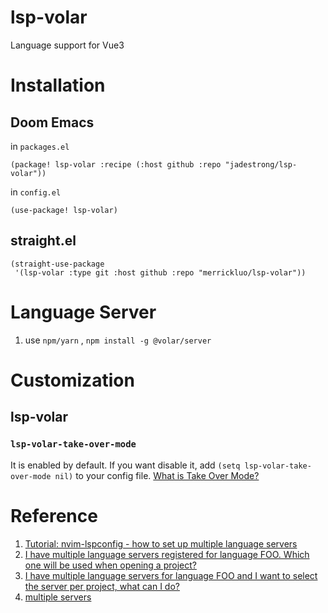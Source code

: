# lsp-volar
Language support for Vue3

# Installation

## Doom Emacs

in `packages.el`

``` emacs-lisp
(package! lsp-volar :recipe (:host github :repo "jadestrong/lsp-volar"))
```

in `config.el`

``` emacs-lisp
(use-package! lsp-volar)
```

## straight.el

``` emacs-lisp
(straight-use-package
 '(lsp-volar :type git :host github :repo "merrickluo/lsp-volar"))
```

# Language Server

1. use `npm/yarn` , `npm install -g @volar/server`

# Customization

## lsp-volar

### `lsp-volar-take-over-mode`
It is enabled by default. If you want disable it, add `(setq lsp-volar-take-over-mode nil)` to your config file. [What is Take Over Mode?](https://github.com/johnsoncodehk/volar/discussions/471 "What is Take Over Mode?") 

# Reference

1. [Tutorial: nvim-lspconfig - how to set up multiple language servers](https://github.com/johnsoncodehk/volar/discussions/606 "Tutorial: nvim-lspconfig - how to set up multiple language servers")  
2. [I have multiple language servers registered for language FOO. Which one will be used when opening a project?](https://emacs-lsp.github.io/lsp-mode/page/faq/#i-have-multiple-language-servers-registered-for-language-foo-which-one-will-be-used-when-opening-a-project "I have multiple language servers registered for language FOO. Which one will be used when opening a project?") 
3. [ I have multiple language servers for language FOO and I want to select the server per project, what can I do?](https://emacs-lsp.github.io/lsp-mode/page/faq/#i-have-multiple-language-servers-for-language-foo-and-i-want-to-select-the-server-per-project-what-can-i-do " I have multiple language servers for language FOO and I want to select the server per project, what can I do?") 
4. [multiple servers](https://github.com/johnsoncodehk/volar/discussions/393#discussioncomment-1213736 "multiple servers") 
